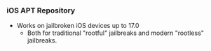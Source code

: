 ### iOS APT Repository
- Works on jailbroken iOS devices up to 17.0
   - Both for traditional "rootful" jailbreaks and modern "rootless" jailbreaks.
